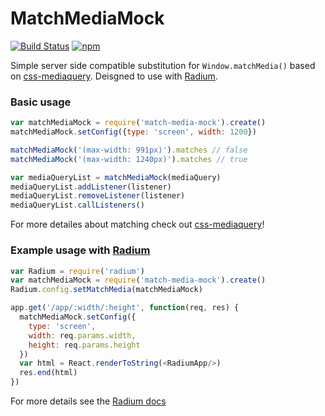 # MatchMediaMock

[![Build Status](https://img.shields.io/travis/azazdeaz/match-media-mock.svg?style=flat-square)](https://travis-ci.org/azazdeaz/match-media-mock)
[![npm](https://img.shields.io/npm/dm/match-media-mock.svg?style=flat-square)](https://www.npmjs.com/package/match-media-mock)

Simple server side compatible substitution for ```Window.matchMedia()``` based on [css-mediaquery].
Deisgned to use with [Radium].

### Basic usage
```javascript
var matchMediaMock = require('match-media-mock').create()
matchMediaMock.setConfig({type: 'screen', width: 1200})

matchMediaMock('(max-width: 991px)').matches // false
matchMediaMock('(max-width: 1240px)').matches // true

var mediaQueryList = matchMediaMock(mediaQuery)
mediaQueryList.addListener(listener)
mediaQueryList.removeListener(listener)
mediaQueryList.callListeners()
```

For more detailes about matching check out [css-mediaquery]!

### Example usage with [Radium]
```javascript
var Radium = require('radium')
var matchMediaMock = require('match-media-mock').create()
Radium.config.setMatchMedia(matchMediaMock)

app.get('/app/:width/:height', function(req, res) {
  matchMediaMock.setConfig({
    type: 'screen',
    width: req.params.width,
    height: req.params.height
  })
  var html = React.renderToString(<RadiumApp/>)
  res.end(html)
})
```
For more details see the [Radium docs][Radium]

[Radium]: https://github.com/FormidableLabs/radium/tree/master/docs/api#configsetmatchmedia
[css-mediaquery]: https://github.com/ericf/css-mediaquery
